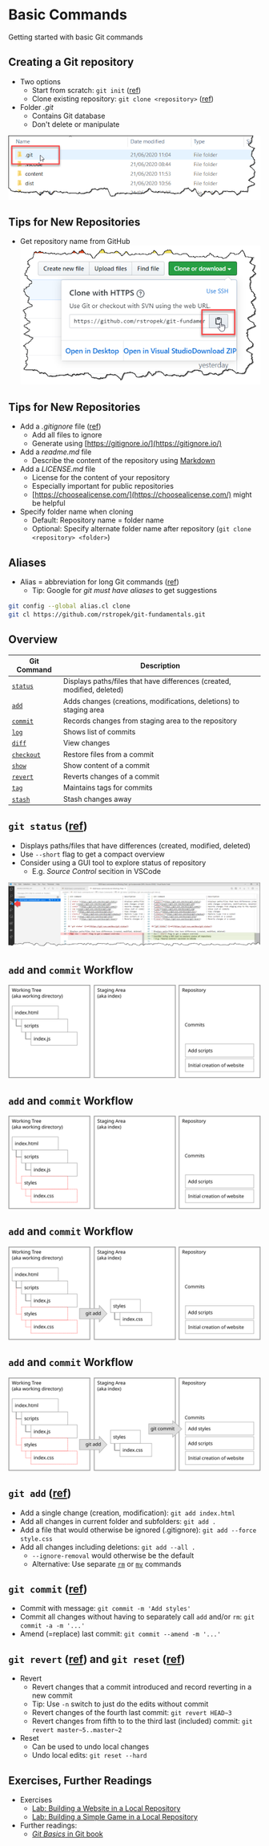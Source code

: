 # Basic Commands

Getting started with basic Git commands


## Creating a Git repository

* Two options <!-- .element: class="fragment" -->
  * Start from scratch: `git init` ([ref](https://git-scm.com/docs/git-init))
  * Clone existing repository: `git clone <repository>` ([ref](https://git-scm.com/docs/git-clone))
* Folder <!-- .element: class="fragment" --> *.git*
  * Contains Git database
  * Don't delete or manipulate

![.git Folder](0020-basic-commands/git-folder.png) <!-- .element: class="fragment" -->


## Tips for New Repositories

* Get repository name from GitHub
  ![GitHub get repository name](0020-basic-commands/github-get-repository.png)


## Tips for New Repositories

* Add <!-- .element: class="fragment" --> a *.gitignore* file ([ref](https://git-scm.com/docs/gitignore))
  * Add all files to ignore
  * Generate using [https://gitignore.io/](https://gitignore.io/)
* Add <!-- .element: class="fragment" --> a *readme.md* file
  * Describe the content of the repository using [Markdown](https://en.wikipedia.org/wiki/Markdown)
* Add <!-- .element: class="fragment" --> a *LICENSE.md* file
  * License for the content of your repository
  * Especially important for public repositories
  * [https://choosealicense.com/](https://choosealicense.com/) might be helpful
* Specify <!-- .element: class="fragment" --> folder name when cloning
  * Default: Repository name = folder name
  * Optional: Specify alternate folder name after repository (`git clone <repository> <folder>`)


## Aliases

* Alias = abbreviation for long Git commands ([ref](https://git-scm.com/book/en/v2/Git-Basics-Git-Aliases))
  * Tip: Google for *git must have aliases* to get suggestions

```bash
git config --global alias.cl clone
git cl https://github.com/rstropek/git-fundamentals.git
```


## Overview

| Git Command                                         | Description                                                             |
| --------------------------------------------------- | ----------------------------------------------------------------------- |
| [`status`](https://git-scm.com/docs/git-status)     | Displays paths/files that have differences (created, modified, deleted) |
| [`add`](https://git-scm.com/docs/git-add)           | Adds changes (creations, modifications, deletions) to staging area      |
| [`commit`](https://git-scm.com/docs/git-commit)     | Records changes from staging area to the repository                     |
| [`log`](https://git-scm.com/docs/git-log)           | Shows list of commits                                                   |
| [`diff`](https://git-scm.com/docs/git-diff)         | View changes                                                            |
| [`checkout`](https://git-scm.com/docs/git-checkout) | Restore files from a commit                                             |
| [`show`](https://git-scm.com/docs/git-show)         | Show content of a commit                                                |
| [`revert`](https://git-scm.com/docs/git-revert)     | Reverts changes of a commit                                             |
| [`tag`](https://git-scm.com/docs/git-tag)           | Maintains tags for commits                                              |
| [`stash`](https://git-scm.com/docs/git-stash)       | Stash changes away                                                      |


## `git status` ([ref](https://git-scm.com/docs/git-status))

* Displays <!-- .element: class="fragment" --> paths/files that have differences (created, modified, deleted)
* Use <!-- .element: class="fragment" --> `--short` flag to get a compact overview
* Consider <!-- .element: class="fragment" --> using a GUI tool to explore status of repository
  * E.g. *Source Control* secition in VSCode

![Source Control in VSCode](0020-basic-commands/vscode-source-control.png) <!-- .element: class="fragment" -->


## `add` and `commit` Workflow <!-- .slide: data-transition="slide-in fade-out" -->

![Workflow for add and commit commands](0020-basic-commands/add-commit-workflow-step-1.svg)


## `add` and `commit` Workflow <!-- .slide: data-transition="fade" -->

![Workflow for add and commit commands](0020-basic-commands/add-commit-workflow-step-2.svg)


## `add` and `commit` Workflow <!-- .slide: data-transition="fade" -->

![Workflow for add and commit commands](0020-basic-commands/add-commit-workflow-step-3.svg)


## `add` and `commit` Workflow <!-- .slide: data-transition="fade-in slide-out" -->

![Workflow for add and commit commands](0020-basic-commands/add-commit-workflow.svg)


## `git add` ([ref](https://git-scm.com/docs/git-add))

* Add <!-- .element: class="fragment" --> a single change (creation, modification): `git add index.html`
* Add <!-- .element: class="fragment" --> all changes in current folder and subfolders: `git add .`
* Add <!-- .element: class="fragment" --> a file that would otherwise be ignored (.gitignore): `git add --force style.css`
* Add <!-- .element: class="fragment" --> all changes including deletions: `git add --all .`
  * `--ignore-removal` would otherwise be the default
  * Alternative: Use separate [`rm`](https://git-scm.com/docs/git-rm) or [`mv`](https://git-scm.com/docs/git-mv) commands


## `git commit` ([ref](https://git-scm.com/docs/git-commit))

* Commit <!-- .element: class="fragment" --> with message: `git commit -m 'Add styles'`
* Commit <!-- .element: class="fragment" --> all changes without having to separately call `add` and/or `rm`: `git commit -a -m '...'`
* Amend <!-- .element: class="fragment" --> (=replace) last commit: `git commit --amend -m '...'`


## `git revert` ([ref](https://git-scm.com/docs/git-revert)) and `git reset` ([ref](https://git-scm.com/docs/git-reset))

* Revert <!-- .element: class="fragment" -->
  * Revert changes that a commit introduced and record reverting in a new commit
  * Tip: Use `-n` switch to just do the edits without commit
  * Revert changes of the fourth last commit: `git revert HEAD~3`
  * Revert changes from fifth to to the third last (included) commit: `git revert master~5..master~2`
* Reset <!-- .element: class="fragment" -->
  * Can be used to undo local changes
  * Undo local edits: `git reset --hard`


## Exercises, Further Readings

* Exercises
  * [Lab: Building a Website in a Local Repository](https://github.com/rstropek/git-fundamentals/blob/master/content/labs/0020-local-repo.md)
  * [Lab: Building a Simple Game in a Local Repository](https://github.com/rstropek/git-fundamentals/blob/master/content/labs/0030-tags-stashing.md)
* Further readings:
  * [*Git Basics* in Git book](https://git-scm.com/book/en/v2/Git-Basics-Getting-a-Git-Repository)

